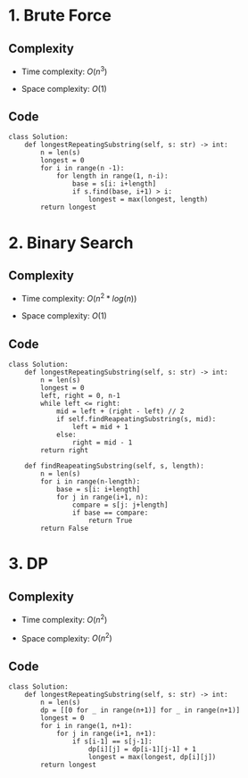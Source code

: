 # 1. Brute Force
## Complexity
- Time complexity:
    $O(n^3)$

- Space complexity:
    $O(1)$

## Code
```python3 []
class Solution:
    def longestRepeatingSubstring(self, s: str) -> int:
        n = len(s)
        longest = 0
        for i in range(n -1):
            for length in range(1, n-i):
                base = s[i: i+length]
                if s.find(base, i+1) > i:
                    longest = max(longest, length)
        return longest
```


# 2. Binary Search
## Complexity
- Time complexity:
    $O(n^2*log(n))$

- Space complexity:
    $O(1)$

## Code
```python3 []
class Solution:
    def longestRepeatingSubstring(self, s: str) -> int:
        n = len(s)
        longest = 0
        left, right = 0, n-1
        while left <= right:
            mid = left + (right - left) // 2
            if self.findReapeatingSubstring(s, mid):
                left = mid + 1
            else:
                right = mid - 1
        return right

    def findReapeatingSubstring(self, s, length):
        n = len(s)
        for i in range(n-length):
            base = s[i: i+length]
            for j in range(i+1, n):
                compare = s[j: j+length]
                if base == compare:
                    return True
        return False
```


# 3. DP
## Complexity
- Time complexity:
    $O(n^2)$

- Space complexity:
    $O(n^2)$

## Code
```python3 []
class Solution:
    def longestRepeatingSubstring(self, s: str) -> int:
        n = len(s)
        dp = [[0 for _ in range(n+1)] for _ in range(n+1)]
        longest = 0
        for i in range(1, n+1):
            for j in range(i+1, n+1):
                if s[i-1] == s[j-1]:
                    dp[i][j] = dp[i-1][j-1] + 1
                    longest = max(longest, dp[i][j])
        return longest
```